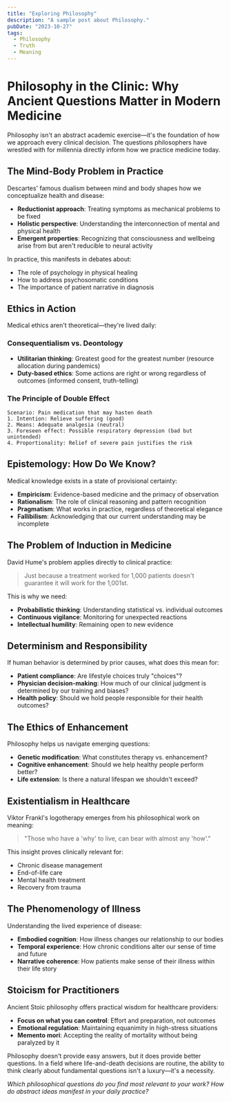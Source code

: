 ```yaml
---
title: "Exploring Philosophy"
description: "A sample post about Philosophy."
pubDate: "2023-10-27"
tags: 
  - Philosophy
  - Truth
  - Meaning
---
```


# Philosophy in the Clinic: Why Ancient Questions Matter in Modern Medicine

Philosophy isn't an abstract academic exercise—it's the foundation of how we approach every clinical decision. The questions philosophers have wrestled with for millennia directly inform how we practice medicine today.

## The Mind-Body Problem in Practice

Descartes' famous dualism between mind and body shapes how we conceptualize health and disease:

- **Reductionist approach**: Treating symptoms as mechanical problems to be fixed
- **Holistic perspective**: Understanding the interconnection of mental and physical health
- **Emergent properties**: Recognizing that consciousness and wellbeing arise from but aren't reducible to neural activity

In practice, this manifests in debates about:
- The role of psychology in physical healing
- How to address psychosomatic conditions
- The importance of patient narrative in diagnosis

## Ethics in Action

Medical ethics aren't theoretical—they're lived daily:

### Consequentialism vs. Deontology
- **Utilitarian thinking**: Greatest good for the greatest number (resource allocation during pandemics)
- **Duty-based ethics**: Some actions are right or wrong regardless of outcomes (informed consent, truth-telling)

### The Principle of Double Effect
```
Scenario: Pain medication that may hasten death
1. Intention: Relieve suffering (good)
2. Means: Adequate analgesia (neutral)
3. Foreseen effect: Possible respiratory depression (bad but unintended)
4. Proportionality: Relief of severe pain justifies the risk
```

## Epistemology: How Do We Know?

Medical knowledge exists in a state of provisional certainty:

- **Empiricism**: Evidence-based medicine and the primacy of observation
- **Rationalism**: The role of clinical reasoning and pattern recognition
- **Pragmatism**: What works in practice, regardless of theoretical elegance
- **Fallibilism**: Acknowledging that our current understanding may be incomplete

## The Problem of Induction in Medicine

David Hume's problem applies directly to clinical practice:

> Just because a treatment worked for 1,000 patients doesn't guarantee it will work for the 1,001st.

This is why we need:
- **Probabilistic thinking**: Understanding statistical vs. individual outcomes
- **Continuous vigilance**: Monitoring for unexpected reactions
- **Intellectual humility**: Remaining open to new evidence

## Determinism and Responsibility

If human behavior is determined by prior causes, what does this mean for:

- **Patient compliance**: Are lifestyle choices truly "choices"?
- **Physician decision-making**: How much of our clinical judgment is determined by our training and biases?
- **Health policy**: Should we hold people responsible for their health outcomes?

## The Ethics of Enhancement

Philosophy helps us navigate emerging questions:

- **Genetic modification**: What constitutes therapy vs. enhancement?
- **Cognitive enhancement**: Should we help healthy people perform better?
- **Life extension**: Is there a natural lifespan we shouldn't exceed?

## Existentialism in Healthcare

Viktor Frankl's logotherapy emerges from his philosophical work on meaning:

> "Those who have a 'why' to live, can bear with almost any 'how'."

This insight proves clinically relevant for:
- Chronic disease management
- End-of-life care
- Mental health treatment
- Recovery from trauma

## The Phenomenology of Illness

Understanding the lived experience of disease:

- **Embodied cognition**: How illness changes our relationship to our bodies
- **Temporal experience**: How chronic conditions alter our sense of time and future
- **Narrative coherence**: How patients make sense of their illness within their life story

## Stoicism for Practitioners

Ancient Stoic philosophy offers practical wisdom for healthcare providers:

- **Focus on what you can control**: Effort and preparation, not outcomes
- **Emotional regulation**: Maintaining equanimity in high-stress situations
- **Memento mori**: Accepting the reality of mortality without being paralyzed by it

Philosophy doesn't provide easy answers, but it does provide better questions. In a field where life-and-death decisions are routine, the ability to think clearly about fundamental questions isn't a luxury—it's a necessity.

*Which philosophical questions do you find most relevant to your work? How do abstract ideas manifest in your daily practice?*
